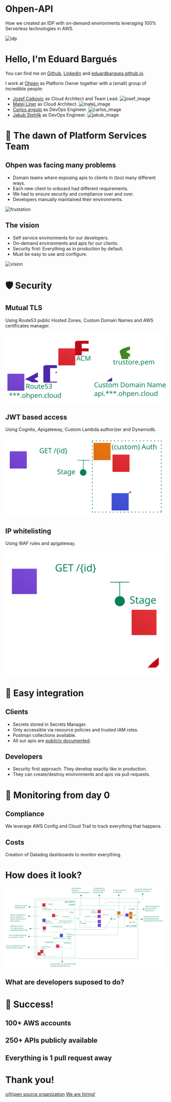 # Ohpen-API

How we created an IDP with on-demand environments leveraging 100% Serverless technologies in AWS.

![idp](https://internaldeveloperplatform.org/full_logo.png)

# Hello, I'm Eduard Bargués

You can find me on [Github](https://github.com/eduardbargues/), [Linkedin](https://www.linkedin.com/in/eduardbargues/) and [eduardbargues.github.io](https://eduardbargues.github.io/).

I work at [Ohpen](https://ohpen.com) as Platform Owner together with a (small) group of incredible people:

- [Jozef Cajkovic](https://www.linkedin.com/in/jozef-%C4%8Dajkovi%C4%8D-3389b644/) as Cloud Architect and Team Lead.
![josef_image](https://media-exp1.licdn.com/dms/image/C5603AQFKf-Vyb1VGEQ/profile-displayphoto-shrink_800_800/0/1517376141267?e=1663804800&v=beta&t=nKAnpq3N-8jU4Pnhsz5aOyqUCA1mqcFDMbh8MXA8LpE)
- [Matej Liner](https://www.linkedin.com/in/matej-l%C3%ADner-8b283364/) as Cloud Architect.
![matej_image](https://media-exp1.licdn.com/dms/image/C5603AQHUMXScFmYl1w/profile-displayphoto-shrink_800_800/0/1635886638336?e=1663804800&v=beta&t=zYg7OCOqVxgzaB73YVw52jHxHEDMivWdOSuaSRmixiE)
- [Carlos angulo](https://www.linkedin.com/in/angulomascarell/) as DevOps Engineer.
![carlos_image](https://media-exp1.licdn.com/dms/image/C5603AQHvnQy-Og5slQ/profile-displayphoto-shrink_800_800/0/1579111296400?e=1663804800&v=beta&t=MNFeWz9wkTwe6yWe3WGplyyRhXXRGAQVGpoJagLyOgg)
- [Jakub Stehlík](https://www.linkedin.com/in/jakub-stehl%C3%ADk-a486361b9/) as DevOps Engineer.
![jakub_image](https://media-exp1.licdn.com/dms/image/C5603AQEpxK9SzUTYWA/profile-displayphoto-shrink_800_800/0/1602421908648?e=1664409600&v=beta&t=wkj88fl61MTKyqlX4JcniEKq80tJ6rpznBMJfvDIsTc)

# 👶 The dawn of Platform Services Team

## Ohpen was facing many problems

- Domain teams where exposing apis to clients in (too) many different ways.
- Each new client to onboard had different requirements.
- We had to ensure security and compliance over and over.
- Developers manually maintained their environments.

![frustation](https://miro.medium.com/max/749/1*BpSFW3UX4JXaBUyasPcx7w.jpeg)

## The vision

- Self service environments for our developers.
- On-demand environments and apis for our clients.
- Security first: Everything as in production by default.
- Must be easy to use and configure.

![vision](https://fundhemi.org/wp-content/uploads/2019/03/vision.jpg)

# 🛡️ Security

## Mutual TLS

Using Route53 public Hosted Zones, Custom Domain Names and AWS certificates manager.

![main_diagram](https://raw.githubusercontent.com/EduardBargues/bcn_sls_meet_up_ohpen_api/main/images/mTLS.svg)

## JWT based access

Using Cognito, Apigateway, Custom Lambda authorizer and Dynamodb.

![main_diagram](https://raw.githubusercontent.com/EduardBargues/bcn_sls_meet_up_ohpen_api/main/images/jwt_access.svg)

## IP whitelisting

Using WAF rules and apigateway.

![main_diagram](https://raw.githubusercontent.com/EduardBargues/bcn_sls_meet_up_ohpen_api/main/images/waf.svg)

# 🧰 Easy integration

## Clients

- Secrets stored in Secrets Manager.
- Only accessible via resource policies and trusted IAM roles.
- Postman collections available.
- All our apis are [publicly documented](https://developer.ohpen.com).

## Developers

- Security first approach. They develop exactly like in production.
- They can create/destroy environments and apis via pull requests.

# 👀 Monitoring from day 0

## Compliance

We leverage AWS Config and Cloud Trail to track everything that happens.

## Costs

Creation of Datadog dashboards to monitor everything.

# How does it look?

![main_diagram](https://raw.githubusercontent.com/EduardBargues/bcn_sls_meet_up_ohpen_api/main/images/main.svg)

## What are developers suposed to do?

# 👏 Success!

## 100+ AWS accounts

## 250+ APIs publicly available

## Everything is 1 pull request away

# Thank you!

[o(h)pen source organization](https://github.com/ohpensource)
[We are hiring!](https://ohpen.pinpointhq.com/)
